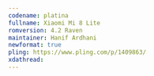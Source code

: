 ```yaml
---
codename: platina
fullname: Xiaomi Mi 8 Lite
romversion: 4.2 Raven
maintainer: Hanif Ardhani
newformat: true
pling: https://www.pling.com/p/1409863/
xdathread:
---
```

